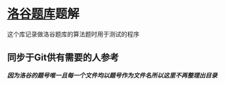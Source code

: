 # [洛谷题库](https://www.luogu.org/)题解  
这个库记录做洛谷题库的算法题时用于测试的程序  
## 同步于Git供有需要的人参考  
***因为洛谷的题号唯一且每一个文件均以题号作为文件名所以这里不再整理出目录***
